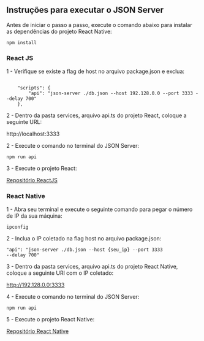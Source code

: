 ## Instruções para executar o JSON Server

Antes de iniciar o passo a passo, execute o comando abaixo para instalar as dependências do projeto React Native:

<code>npm install</code>

### React JS

1 - Verifique se existe a flag de host no arquivo package.json e exclua:

<code>
    "scripts": {
        "api": "json-server ./db.json --host 192.128.0.0 --port 3333 --delay 700"
    },
</code>

2 - Dentro da pasta services, arquivo api.ts do projeto React, coloque a seguinte URL:

http://localhost:3333

2 - Execute o comando no terminal do JSON Server:

<code>npm run api</code>

3 - Execute o projeto React:

[Repositório ReactJS](https://github.com/JA-Lourenco/myLessons-ReactJS)

### React Native

1 - Abra seu terminal e execute o seguinte comando para pegar o número de IP da sua máquina:

<code>ipconfig</code>

2 - Inclua o IP coletado na flag host no arquivo package.json:

<code>"api": "json-server ./db.json --host {seu_ip} --port 3333 --delay 700"</code>

3 - Dentro da pasta services, arquivo api.ts do projeto React Native, coloque a seguinte URl com o IP coletado:

http://192.128.0.0:3333

4 - Execute o comando no terminal do JSON Server:

<code>npm run api</code>


5 - Execute o projeto React Native:

[Repositório React Native](https://github.com/JA-Lourenco/myLessons-ReactNative)